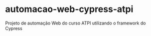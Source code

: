 # automacao-web-cypress-atpi
Projeto de automação Web do curso ATPI utilizando o framework do Cypress 
